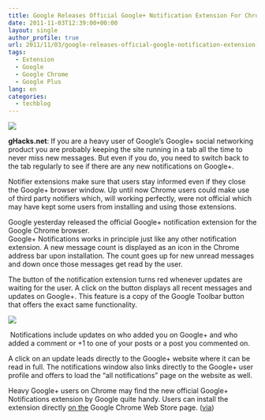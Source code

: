 ```yaml
---
title: Google Releases Official Google+ Notification Extension For Chrome
date: 2011-11-03T12:39:00+00:00
layout: single
author_profile: true
url: 2011/11/03/google-releases-official-google-notification-extension-for-chrome/
tags:
  - Extension
  - Google
  - Google Chrome
  - Google Plus
lang: en
categories: 
  - techblog
---
```

[![](http://1.bp.blogspot.com/-d9jl6_Vv0Tg/TrKEVqq8GUI/AAAAAAAAENs/FQ7yyiEeu58/s1600/new-chrome-logo.png)](http://1.bp.blogspot.com/-d9jl6_Vv0Tg/TrKEVqq8GUI/AAAAAAAAENs/FQ7yyiEeu58/s1600/new-chrome-logo.png)

**gHacks.net**: If you are a heavy user of Google’s Google+ social networking product you are probably keeping the site running in a tab all the time to never miss new messages. But even if you do, you need to switch back to the tab regularly to see if there are any new notifications on Google+.

Notifier extensions make sure that users stay informed even if they close the Google+ browser window. Up until now Chrome users could make use of third party notifiers which, will working perfectly, were not official which may have kept some users from installing and using those extensions.

Google yesterday released the official Google+ notification extension for the Google Chrome browser.  
Google+ Notifications works in principle just like any other notification extension. A new message count is displayed as an icon in the Chrome address bar upon installation. The count goes up for new unread messages and down once those messages get read by the user.

The button of the notification extension turns red whenever updates are waiting for the user. A click on the button displays all recent messages and updates on Google+. This feature is a copy of the Google Toolbar button that offers the exact same functionality.

[![](http://4.bp.blogspot.com/-zEcFel-q3ZA/TrKD4snc6jI/AAAAAAAAENk/f0VH8VQb000/s400/google%252Bnotifications.jpg)](http://4.bp.blogspot.com/-zEcFel-q3ZA/TrKD4snc6jI/AAAAAAAAENk/f0VH8VQb000/s1600/google%252Bnotifications.jpg)

 Notifications include updates on who added you on Google+ and who added a comment or +1 to one of your posts or a post you commented on.

A click on an update leads directly to the Google+ website where it can be read in full. The notifications window also links directly to the Google+ user profile and offers to load the “all notifications” page on the website as well.

Heavy Google+ users on Chrome may find the new official Google+ Notifications extension by Google quite handy. Users can install the extension directly [on the](https://chrome.google.com/webstore/detail/boemmnepglcoinjcdlfcpcbmhiecichi) Google Chrome Web Store page. ([via](http://techdows.com/2011/11/google-plus-notifications-chrome-extension-from-google.html?utm_source=feedburner&utm_medium=feed&utm_campaign=Feed%3A+Techdows+%28techdows%29))
